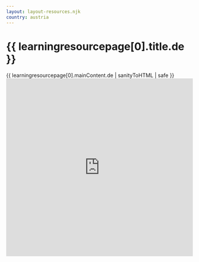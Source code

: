 ```yaml
---
layout: layout-resources.njk
country: austria
---
```

<h1>{{ learningresourcepage[0].title.de }}</h1>
{{ learningresourcepage[0].mainContent.de | sanityToHTML | safe }}

<iframe src="https://cdn.flipsnack.com/widget/v2/widget.html?hash=xp01wb45s4" width="100%" height="480" seamless="seamless" scrolling="no" frameBorder="0" allowFullScreen></iframe>